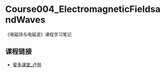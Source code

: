 # Course004_ElectromagneticFieldsandWaves
《电磁场与电磁波》课程学习笔记
## 课程链接
+ [斐多课堂_卢悦](https://www.phaedoclasses.com/detail/p_5c2117d5e6c04_53M5lsf5/8)
